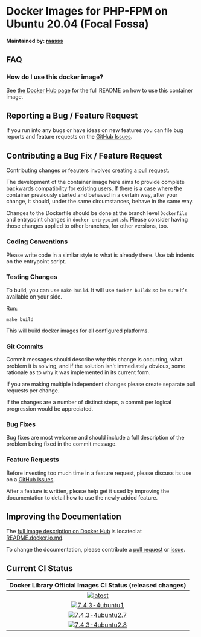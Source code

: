 # Docker Images for PHP-FPM on Ubuntu 20.04 (Focal Fossa)

**Maintained by: [raasss](https://github.com/raasss/)**

## FAQ

### How do I use this docker image?

See [the Docker Hub page](https://hub.docker.com/repository/docker/raasss/php-fpm-ubuntu-20.04/general) for the full README on how to use this container image.

## Reporting a Bug / Feature Request

If you run into any bugs or have ideas on new features you can file bug reports and feature requests on the [GitHub Issues](https://github.com/raasss/docker-php-fpm-ubuntu-20.04/issues).

## Contributing a Bug Fix / Feature Request

Contributing changes or feauters involves [creating a pull request](https://github.com/raasss/docker-php-fpm-ubuntu-20.04/pulls).

The development of the container image here aims to provide complete backwards compatibility for existing users. If there is a case where the container previously started and behaved in a certain way, after your change, it should, under the same circumstances, behave in the same way.

Changes to the Dockerfile should be done at the branch level `Dockerfile` and entrypoint changes in `docker-entrypoint.sh`. Please consider having those changes applied to other branches, for other versions, too.

### Coding Conventions

Please write code in a similar style to what is already there. Use tab indents on the entrypoint script.

### Testing Changes

To build, you can use `make build`. It will use `docker buildx` so be sure it's available on your side.

Run:
```
make build
```

This will build docker images for all configured platforms.

### Git Commits

Commit messages should describe why this change is occurring, what problem it is solving, and if the solution isn't immediately obvious, some rationale as to why it was implemented in its current form. 

If you are making multiple independent changes please create separate pull requests per change.

If the changes are a number of distinct steps, a commit per logical progression would be appreciated.

### Bug Fixes

Bug fixes are most welcome and should include a full description of the problem being fixed in the commit message.

### Feature Requests

Before investing too much time in a feature request, please discuss its use on a [GitHub Issues](https://github.com/raasss/docker-php-fpm-ubuntu-20.04/issues).

After a feature is written, please help get it used by improving the documentation to detail how to use the newly added feature.

## Improving the Documentation

The [full image description on Docker Hub](https://hub.docker.com/r/raasss/php-fpm-ubuntu-20.04) is located at  [README.docker.io.md](https://github.com/raasss/docker-php-fpm-ubuntu-20.04/blob/main/README.docker.io.md).

To change the documentation, please contribute a [pull request](https://github.com/raasss/docker-php-fpm-ubuntu-20.04/pulls) or [issue](https://github.com/raasss/docker-php-fpm-ubuntu-20.04/issues).


## Current CI Status

| Docker Library Official Images CI Status (released changes) |
|:-:|
| [![latest](https://github.com/raasss/docker-php-fpm-ubuntu-20.04/actions/workflows/latest.yml/badge.svg)](https://github.com/raasss/docker-php-fpm-ubuntu-20.04/actions/workflows/latest.yml) |
| [![7.4.3-4ubuntu1](https://github.com/raasss/docker-php-fpm-ubuntu-20.04/actions/workflows/7.4.3-4ubuntu1.yml/badge.svg)](https://github.com/raasss/docker-php-fpm-ubuntu-20.04/actions/workflows/7.4.3-4ubuntu1.yml) |
| [![7.4.3-4ubuntu2.7](https://github.com/raasss/docker-php-fpm-ubuntu-20.04/actions/workflows/7.4.3-4ubuntu2.7.yml/badge.svg)](https://github.com/raasss/docker-php-fpm-ubuntu-20.04/actions/workflows/7.4.3-4ubuntu2.7.yml) |
| [![7.4.3-4ubuntu2.8](https://github.com/raasss/docker-php-fpm-ubuntu-20.04/actions/workflows/7.4.3-4ubuntu2.8.yml/badge.svg)](https://github.com/raasss/docker-php-fpm-ubuntu-20.04/actions/workflows/7.4.3-4ubuntu2.8.yml) |
